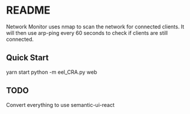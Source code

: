 # README

Network Monitor uses nmap to scan the network for connected clients. It will then use arp-ping every 60 seconds to check if clients are still connected.

## Quick Start

yarn start
python -m eel_CRA.py web

## TODO

Convert everything to use semantic-ui-react